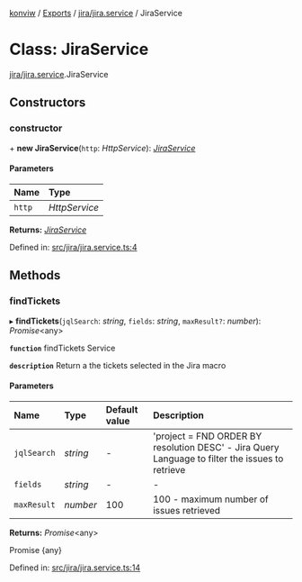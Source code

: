 [konviw]() / [Exports](../modules.md) / [jira/jira.service](../modules/jira_jira_service.md) / JiraService

# Class: JiraService

[jira/jira.service](../modules/jira_jira_service.md).JiraService

## Constructors

### constructor

\+ **new JiraService**(`http`: *HttpService*): [*JiraService*](jira_jira_service.jiraservice.md)

#### Parameters

| Name | Type |
| :------ | :------ |
| `http` | *HttpService* |

**Returns:** [*JiraService*](jira_jira_service.jiraservice.md)

Defined in: [src/jira/jira.service.ts:4](https://github.com/Sanofi-IADC/konviw/blob/d2e0da9/src/jira/jira.service.ts#L4)

## Methods

### findTickets

▸ **findTickets**(`jqlSearch`: *string*, `fields`: *string*, `maxResult?`: *number*): *Promise*<any\>

**`function`** findTickets Service

**`description`** Return a the tickets selected in the Jira macro

#### Parameters

| Name | Type | Default value | Description |
| :------ | :------ | :------ | :------ |
| `jqlSearch` | *string* | - | 'project = FND ORDER BY resolution DESC' - Jira Query Language to filter the issues to retrieve |
| `fields` | *string* | - | - |
| `maxResult` | *number* | 100 | 100 - maximum number of issues retrieved |

**Returns:** *Promise*<any\>

Promise {any}

Defined in: [src/jira/jira.service.ts:14](https://github.com/Sanofi-IADC/konviw/blob/d2e0da9/src/jira/jira.service.ts#L14)
